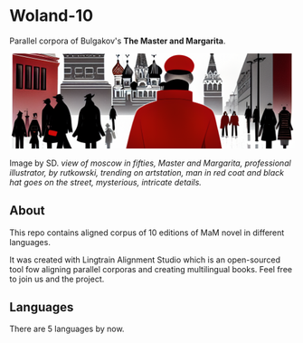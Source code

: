 # Woland-10

Parallel corpora of Bulgakov's **The Master and Margarita**.

![](img/cover.png)

Image by SD. _view of moscow in fifties, Master and Margarita, professional illustrator, by rutkowski, trending on artstation, man in red coat and black hat goes on the street, mysterious, intricate details._

## About

This repo contains aligned corpus of 10 editions of MaM novel in different languages.

It was created with Lingtrain Alignment Studio which is an open-sourced tool fow aligning parallel corporas and creating multilingual books. Feel free to join us and the project.

## Languages

There are 5 languages by now.

